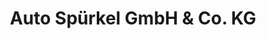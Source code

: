 ---
title: "Auto Spürkel GmbH & Co. KG"
url: /bochum/auto-spuerkel-gmbh-und-co-kg/
shop: Autohaus
---